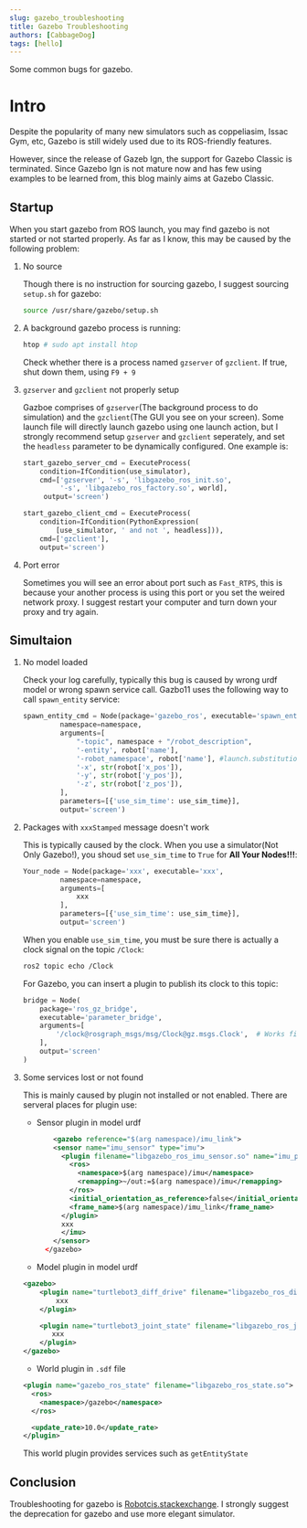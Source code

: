 ```yaml
---
slug: gazebo_troubleshooting
title: Gazebo Troubleshooting
authors: [CabbageDog]
tags: [hello]
---
```


Some common bugs for gazebo.

<!-- truncate -->

# Intro

Despite the popularity of many new simulators such as coppeliasim, Issac Gym, etc, Gazebo is still widely used due to its ROS-friendly features.

However, since the release of Gazeb Ign, the support for Gazebo Classic is terminated. Since Gazebo Ign is not mature now and has few using examples to be learned from, this blog mainly aims at Gazebo Classic.

## Startup

When you start gazebo from ROS launch, you may find gazebo is not started or not started properly. As far as I know, this may be caused by the following problem:

1. No source
   
   Though there is no instruction for sourcing gazebo, I suggest sourcing `setup.sh` for gazebo:
   ```sh
   source /usr/share/gazebo/setup.sh
   ```

2. A background gazebo process is running:
 
   ```sh
   htop # sudo apt install htop
   ```
   
   Check whether there is a process named `gzserver` of `gzclient`. If true, shut down them, using `F9 + 9`

3. `gzserver` and `gzclient` not properly setup

    Gazboe comprises of `gzserver`(The background process to do simulation) and the `gzclient`(The GUI you see on your screen). Some launch file will directly launch gazebo using one launch action, but I strongly recommend setup `gzserver` and `gzclient` seperately, and set the `headless` parameter to be dynamically configured. One example is:
    
    ```python
    start_gazebo_server_cmd = ExecuteProcess(
        condition=IfCondition(use_simulator),
        cmd=['gzserver', '-s', 'libgazebo_ros_init.so',
             '-s', 'libgazebo_ros_factory.so', world],
         output='screen')

    start_gazebo_client_cmd = ExecuteProcess(
        condition=IfCondition(PythonExpression(
            [use_simulator, ' and not ', headless])),
        cmd=['gzclient'],
        output='screen')
    ```

4. Port error

    Sometimes you will see an error about port such as `Fast_RTPS`, this is because your another process is using this port or you set the weired network proxy. I suggest restart your computer and turn down your proxy and try again.

## Simultaion

1. No model loaded
   
   Check your log carefully, typically this bug is caused by wrong urdf model or wrong spawn service call. Gazbo11 uses the following way to call `spawn_entity` service:

   ```python
   spawn_entity_cmd = Node(package='gazebo_ros', executable='spawn_entity.py',
            namespace=namespace,
            arguments=[
                "-topic", namespace + "/robot_description",
                '-entity', robot['name'],
                '-robot_namespace', robot['name'], #launch.substitutions.LaunchConfiguration('robot_name'),
                '-x', str(robot['x_pos']),
                '-y', str(robot['y_pos']),
                '-z', str(robot['z_pos']),             
            ],
            parameters=[{'use_sim_time': use_sim_time}],
            output='screen')
   ```

2. Packages with `xxxStamped` message doesn't work 
   
   This is typically caused by the clock. When you use a simulator(Not Only Gazebo!), you shoud set `use_sim_time` to `True` for **All Your Nodes!!!**:
   ```python
   Your_node = Node(package='xxx', executable='xxx',
            namespace=namespace,
            arguments=[
                xxx
            ],
            parameters=[{'use_sim_time': use_sim_time}],
            output='screen')
   ```

   When you enable `use_sim_time`, you must be sure there is actually a clock signal on the topic `/Clock`:

    ```sh
    ros2 topic echo /Clock
    ```    

    For Gazebo, you can insert a plugin to publish its clock to this topic:
    ```python
    bridge = Node(
        package='ros_gz_bridge',
        executable='parameter_bridge',
        arguments=[
            '/clock@rosgraph_msgs/msg/Clock@gz.msgs.Clock',  # Works fine
        ],
        output='screen'
    )
    ```

3. Some services lost or not found

    This is mainly caused by plugin not installed or not enabled. There are serveral places for plugin use:
    - Sensor plugin in model urdf
        ```xml
            <gazebo reference="$(arg namespace)/imu_link">
            <sensor name="imu_sensor" type="imu">
              <plugin filename="libgazebo_ros_imu_sensor.so" name="imu_plugin">
                <ros>
                  <namespace>$(arg namespace)/imu</namespace>
                  <remapping>~/out:=$(arg namespace)/imu</remapping>
                </ros>
                <initial_orientation_as_reference>false</initial_orientation_as_reference>
                <frame_name>$(arg namespace)/imu_link</frame_name>
              </plugin>
              xxx
              </imu>
            </sensor>
          </gazebo>
        ```
    - Model plugin in model urdf
    ```xml
    <gazebo>
        <plugin name="turtlebot3_diff_drive" filename="libgazebo_ros_diff_drive.so">
            xxx
        </plugin>

        <plugin name="turtlebot3_joint_state" filename="libgazebo_ros_joint_state_publisher.so">
           xxx
        </plugin>
    </gazebo>
    ```
    - World plugin in `.sdf` file
    ```xml
    <plugin name="gazebo_ros_state" filename="libgazebo_ros_state.so">
      <ros>
        <namespace>/gazebo</namespace>
      </ros>

      <update_rate>10.0</update_rate>
    </plugin>
    ```
    This world plugin provides services such as `getEntityState`

## Conclusion

Troubleshooting for gazebo is [Robotcis.stackexchange](https://robotics.stackexchange.com/). I strongly suggest the deprecation for gazebo and use more elegant simulator.
